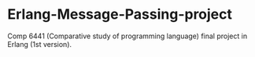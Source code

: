 # Erlang-Message-Passing-project
Comp 6441 (Comparative study of programming language) final project in Erlang (1st version).

